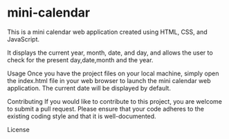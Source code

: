 # mini-calendar

This is a mini calendar web application created using HTML, CSS, and JavaScript. 

It displays the current year, month, date, and day, and allows the user to check for the present day,date,month and the year.

Usage
Once you have the project files on your local machine, simply open the index.html file in your web browser to launch the mini calendar web application. 
The current date will be displayed by default.

Contributing
If you would like to contribute to this project, you are welcome to submit a pull request. Please ensure that your code adheres to the existing coding style and that it is well-documented.

License





